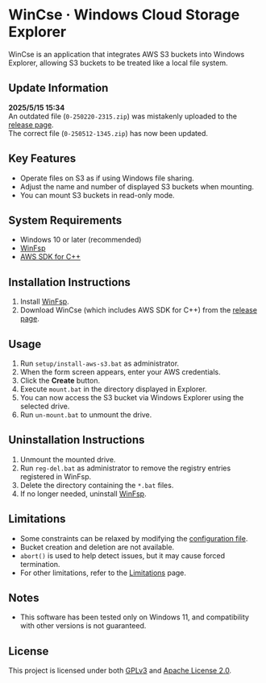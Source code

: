 # WinCse &middot; Windows Cloud Storage Explorer

WinCse is an application that integrates AWS S3 buckets into Windows Explorer, allowing S3 buckets to be treated like a local file system.

## Update Information
**2025/5/15 15:34**  
An outdated file (`0-250220-2315.zip`) was mistakenly uploaded to the [release page](https://github.com/cbh34680/WinCse/releases).  
The correct file (`0-250512-1345.zip`) has now been updated.

## Key Features
- Operate files on S3 as if using Windows file sharing.
- Adjust the name and number of displayed S3 buckets when mounting.
- You can mount S3 buckets in read-only mode.

## System Requirements
- Windows 10 or later (recommended)
- [WinFsp](http://www.secfs.net/winfsp/)
- [AWS SDK for C++](https://github.com/aws/aws-sdk-cpp)

## Installation Instructions
1. Install [WinFsp](https://winfsp.dev/rel/).
2. Download WinCse (which includes AWS SDK for C++) from the [release page](https://github.com/cbh34680/WinCse/releases).

## Usage
1. Run `setup/install-aws-s3.bat` as administrator.
2. When the form screen appears, enter your AWS credentials.
3. Click the **Create** button.
4. Execute `mount.bat` in the directory displayed in Explorer.
5. You can now access the S3 bucket via Windows Explorer using the selected drive.
6. Run `un-mount.bat` to unmount the drive.

## Uninstallation Instructions
1. Unmount the mounted drive.
2. Run `reg-del.bat` as administrator to remove the registry entries registered in WinFsp.
3. Delete the directory containing the `*.bat` files.
4. If no longer needed, uninstall [WinFsp](https://winfsp.dev/rel/).

## Limitations
- Some constraints can be relaxed by modifying the [configuration file](./doc/conf-example.txt).
- Bucket creation and deletion are not available.
- `abort()` is used to help detect issues, but it may cause forced termination.
- For other limitations, refer to the [Limitations](./doc/limitations.md) page.

## Notes
- This software has been tested only on Windows 11, and compatibility with other versions is not guaranteed.

## License
This project is licensed under both [GPLv3](https://www.gnu.org/licenses/gpl-3.0.html) and [Apache License 2.0](https://www.apache.org/licenses/LICENSE-2.0).
